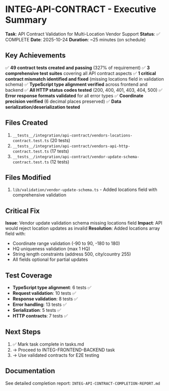 # INTEG-API-CONTRACT - Executive Summary

**Task**: API Contract Validation for Multi-Location Vendor Support
**Status**: ✅ COMPLETE
**Date**: 2025-10-24
**Duration**: ~25 minutes (on schedule)

## Key Achievements

✅ **49 contract tests created and passing** (327% of requirement)
✅ **3 comprehensive test suites** covering all API contract aspects
✅ **1 critical contract mismatch identified and fixed** (missing locations field in validation schema)
✅ **TypeScript type alignment verified** across frontend and backend
✅ **All HTTP status codes tested** (200, 400, 401, 403, 404, 500)
✅ **Error response formats validated** for all error types
✅ **Coordinate precision verified** (6 decimal places preserved)
✅ **Data serialization/deserialization tested**

## Files Created

1. `__tests__/integration/api-contract/vendors-locations-contract.test.ts` (20 tests)
2. `__tests__/integration/api-contract/vendors-api-http-contract.test.ts` (17 tests)
3. `__tests__/integration/api-contract/vendor-update-schema-contract.test.ts` (12 tests)

## Files Modified

1. `lib/validation/vendor-update-schema.ts` - Added locations field with comprehensive validation

## Critical Fix

**Issue**: Vendor update validation schema missing locations field
**Impact**: API would reject location updates as invalid
**Resolution**: Added locations array field with:
- Coordinate range validation (-90 to 90, -180 to 180)
- HQ uniqueness validation (max 1 HQ)
- String length constraints (address 500, city/country 255)
- All fields optional for partial updates

## Test Coverage

- **TypeScript type alignment**: 6 tests ✅
- **Request validation**: 10 tests ✅
- **Response validation**: 8 tests ✅
- **Error handling**: 13 tests ✅
- **Serialization**: 5 tests ✅
- **HTTP contracts**: 7 tests ✅

## Next Steps

1. ✅ Mark task complete in tasks.md
2. → Proceed to INTEG-FRONTEND-BACKEND task
3. → Use validated contracts for E2E testing

## Documentation

See detailed completion report: `INTEG-API-CONTRACT-COMPLETION-REPORT.md`
